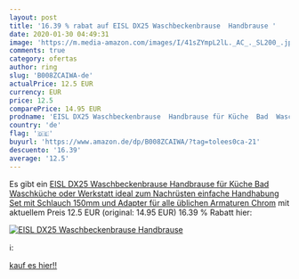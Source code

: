 ```yaml
---
layout: post
title: '16.39 % rabat auf EISL DX25 Waschbeckenbrause  Handbrause '
date: 2020-01-30 04:49:31
image: 'https://m.media-amazon.com/images/I/41sZYmpL2lL._AC_._SL200_.jpg'
comments: true
category: ofertas
author: ring
slug: 'B008ZCAIWA-de'
actualPrice: 12.5 EUR
currency: EUR
price: 12.5
comparePrice: 14.95 EUR
prodname: 'EISL DX25 Waschbeckenbrause  Handbrause für Küche  Bad  Waschküche oder Werkstatt  ideal zum Nachrüsten  einfache Handhabung  Set mit Schlauch  150mm  und Adapter für alle üblichen Armaturen  Chrom'
country: 'de'
flag: '🇩🇪'
buyurl: 'https://www.amazon.de/dp/B008ZCAIWA/?tag=tolees0ca-21'
descuento: '16.39'
average: '12.5'
---
```


Es gibt ein [EISL DX25 Waschbeckenbrause  Handbrause für Küche  Bad  Waschküche oder Werkstatt  ideal zum Nachrüsten  einfache Handhabung  Set mit Schlauch  150mm  und Adapter für alle üblichen Armaturen  Chrom](https://www.amazon.de/dp/B008ZCAIWA/?tag=tolees0ca-21) mit aktuellem Preis 12.5 EUR (original: 14.95 EUR) 16.39 % Rabatt hier:

[![EISL DX25 Waschbeckenbrause  Handbrause ](https://m.media-amazon.com/images/I/41sZYmpL2lL._AC_._SL200_.jpg)](https://www.amazon.de/dp/B008ZCAIWA/?tag=tolees0ca-21)

ℹ️:


[kauf es hier!!](https://www.amazon.de/dp/B008ZCAIWA/?tag=tolees0ca-21)
